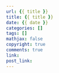 ```yaml
---
url: {{ title }}
title: {{ title }}
date: {{ date }}
categories: []
tags: []
mathjax: false
copyright: true
comments: true
link:
post_link:
---
```

